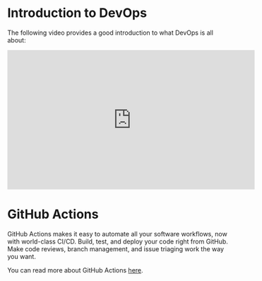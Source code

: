 # Introduction to DevOps

The following video provides a good introduction to what DevOps is all about:

<iframe width="560" height="315" src="https://www.youtube.com/embed/scEDHsr3APg" frameborder="0" allow="accelerometer; autoplay; encrypted-media; gyroscope; picture-in-picture" allowfullscreen></iframe>




# GitHub Actions

GitHub Actions makes it easy to automate all your software workflows, now with world-class CI/CD. Build, test, and deploy your code right from GitHub. Make code reviews, branch management, and issue triaging work the way you want.

You can read more about GitHub Actions [here](https://github.com/features/actions).